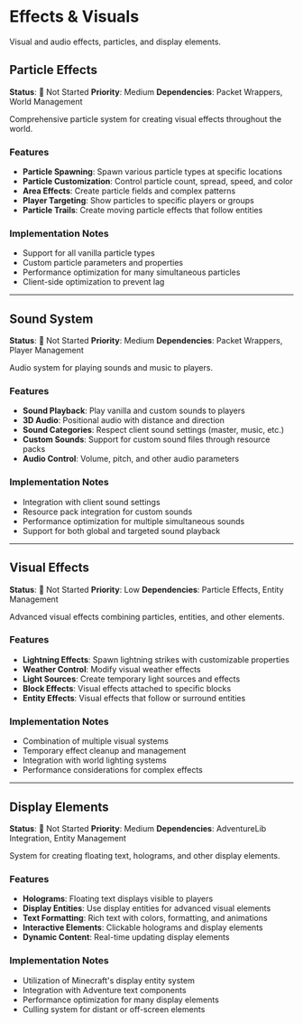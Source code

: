 # Effects & Visuals

Visual and audio effects, particles, and display elements.

## Particle Effects

**Status**: 🔴 Not Started
**Priority**: Medium
**Dependencies**: Packet Wrappers, World Management

Comprehensive particle system for creating visual effects throughout the world.

### Features
- **Particle Spawning**: Spawn various particle types at specific locations
- **Particle Customization**: Control particle count, spread, speed, and color
- **Area Effects**: Create particle fields and complex patterns
- **Player Targeting**: Show particles to specific players or groups
- **Particle Trails**: Create moving particle effects that follow entities

### Implementation Notes
- Support for all vanilla particle types
- Custom particle parameters and properties
- Performance optimization for many simultaneous particles
- Client-side optimization to prevent lag

---

## Sound System

**Status**: 🔴 Not Started
**Priority**: Medium
**Dependencies**: Packet Wrappers, Player Management

Audio system for playing sounds and music to players.

### Features
- **Sound Playback**: Play vanilla and custom sounds to players
- **3D Audio**: Positional audio with distance and direction
- **Sound Categories**: Respect client sound settings (master, music, etc.)
- **Custom Sounds**: Support for custom sound files through resource packs
- **Audio Control**: Volume, pitch, and other audio parameters

### Implementation Notes
- Integration with client sound settings
- Resource pack integration for custom sounds
- Performance optimization for multiple simultaneous sounds
- Support for both global and targeted sound playback

---

## Visual Effects

**Status**: 🔴 Not Started
**Priority**: Low
**Dependencies**: Particle Effects, Entity Management

Advanced visual effects combining particles, entities, and other elements.

### Features
- **Lightning Effects**: Spawn lightning strikes with customizable properties
- **Weather Control**: Modify visual weather effects
- **Light Sources**: Create temporary light sources and effects
- **Block Effects**: Visual effects attached to specific blocks
- **Entity Effects**: Visual effects that follow or surround entities

### Implementation Notes
- Combination of multiple visual systems
- Temporary effect cleanup and management
- Integration with world lighting systems
- Performance considerations for complex effects

---

## Display Elements

**Status**: 🔴 Not Started
**Priority**: Medium
**Dependencies**: AdventureLib Integration, Entity Management

System for creating floating text, holograms, and other display elements.

### Features
- **Holograms**: Floating text displays visible to players
- **Display Entities**: Use display entities for advanced visual elements
- **Text Formatting**: Rich text with colors, formatting, and animations
- **Interactive Elements**: Clickable holograms and display elements
- **Dynamic Content**: Real-time updating display elements

### Implementation Notes
- Utilization of Minecraft's display entity system
- Integration with Adventure text components
- Performance optimization for many display elements
- Culling system for distant or off-screen elements
